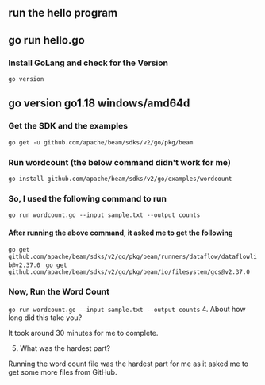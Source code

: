 ##  run the hello program
## go run hello.go

### Install GoLang and check for the Version
`go version`
## go version go1.18 windows/amd64d

### Get the SDK and the examples
`go get -u github.com/apache/beam/sdks/v2/go/pkg/beam`

### Run wordcount (the below command didn't work for me)
`go install github.com/apache/beam/sdks/v2/go/examples/wordcount`

###  So, I used the following command to run
 `go run wordcount.go --input sample.txt --output counts`

 #### After running the above command, it asked me to get the following
 `go get github.com/apache/beam/sdks/v2/go/pkg/beam/runners/dataflow/dataflowlib@v2.37.0`
 ` go get github.com/apache/beam/sdks/v2/go/pkg/beam/io/filesystem/gcs@v2.37.0`

 ###  Now, Run the Word Count
 `go run wordcount.go --input sample.txt --output counts`
4. About how long did this take you?

It took around 30 minutes for me to complete.

5. What was the hardest part? 

Running the word count file was the hardest part for me as it asked me to get some more files from GitHub.